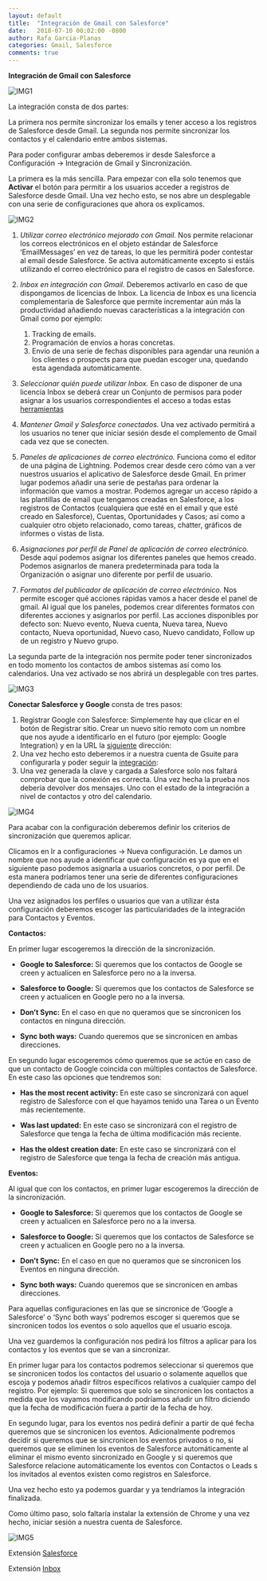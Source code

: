 ```yaml
---
layout: default
title:  "Integración de Gmail con Salesforce"
date:   2018-07-10 00:02:00 -0800
author: Rafa Garcia-Planas
categories: Gmail, Salesforce
comments: true
---
```


**Integración de Gmail con Salesforce**

![IMG1]({{site.url}}{{site.baseurl}}/pictures/10-07-2019/1.png)

La integración consta de dos partes:

La primera nos permite sincronizar los emails y tener acceso a los registros de Salesforce desde Gmail. La segunda nos permite sincronizar los contactos y el calendario entre ambos sistemas.

Para poder configurar ambas deberemos ir desde Salesforce a Configuración → Integración de Gmail y Sincronización.

La primera es la más sencilla. Para empezar con ella solo tenemos que **Activar** el botón para permitir a los usuarios acceder a registros de Salesforce desde Gmail. Una vez hecho esto, se nos abre un desplegable con una serie de configuraciones que ahora os explicamos.

![IMG2]({{site.url}}{{site.baseurl}}/pictures/10-07-2019/2.png)

 1. _Utilizar correo electrónico mejorado con Gmail._
Nos permite relacionar los correos electrónicos en el objeto estándar de Salesforce ‘EmailMessages’ en vez de tareas, lo que les permitirá poder contestar al email desde Salesforce. Se activa automáticamente excepto si estáis utilizando el correo electrónico para el registro de casos en Salesforce.

 1. _Inbox en integración con Gmail._
Deberemos activarlo en caso de que dispongamos de licencias de Inbox. La licencia de Inbox es una licencia complementaria de Salesforce que permite incrementar aún más la productividad añadiendo nuevas características a la integración con Gmail como por ejemplo:
    1. Tracking de emails.
    1. Programación de envíos a horas concretas.
    1. Envío de una serie de fechas disponibles para agendar una reunión a los clientes o prospects para que puedan escoger una, quedando esta agendada automáticamente.

 1. _Seleccionar quién puede utilizar Inbox._
En caso de disponer de una licencia Inbox se deberá crear un Conjunto de permisos para poder asignar a los usuarios correspondientes el acceso a todas estas [herramientas](https://help.salesforce.com/articleView?id=inbox_setup_select_users.htm&type=5)


 1. _Mantener Gmail y Salesforce conectados._
Una vez activado permitirá a los usuarios no tener que iniciar sesión desde el complemento de Gmail cada vez que se conecten.

 1. _Paneles de aplicaciones de correo electrónico._
Funciona como el editor de una página de Lightning. Podemos crear desde cero cómo van a ver nuestros usuarios el aplicativo de Salesforce desde Gmail.
En primer lugar podemos añadir una serie de pestañas para ordenar la información que vamos a mostrar. Podemos agregar un acceso rápido a las plantillas de email que tengamos creadas en Salesforce, a los registros de Contactos (cualquiera que esté en el email y que esté creado en Salesforce), Cuentas, Oportunidades y Casos; así como a cualquier otro objeto relacionado, como tareas, chatter, gráficos de informes o vistas de lista.

 1. _Asignaciones por perfil de Panel de aplicación de correo electrónico._
Desde aquí podemos asignar los diferentes paneles que hemos creado. Podemos asignarlos de manera predeterminada para toda la Organización o asignar uno diferente por perfil de usuario.

 1. _Formatos del publicador de aplicación de correo electrónico._
Nos permite escoger qué acciones rápidas vamos a hacer desde el panel de gmail. Al igual que los paneles, podemos crear diferentes formatos con diferentes acciones y asignarlos por perfil. 
Las acciones disponibles por defecto son: Nuevo evento, Nueva cuenta, Nueva tarea, Nuevo contacto, Nueva oportunidad, Nuevo caso, Nuevo candidato, Follow up de un registro y Nuevo grupo. 


La segunda parte de la integración nos permite poder tener sincronizados en todo momento los contactos de ambos sistemas así como los calendarios. Una vez activado se nos abrirá un desplegable con tres partes.

![IMG3]({{site.url}}{{site.baseurl}}/pictures/10-07-2019/3.png)

**Conectar Salesforce y Google** consta de tres pasos:
1. Registrar Google con Salesforce: Simplemente hay que clicar en el botón de Registrar sitio. Crear un nuevo sitio remoto com un nombre que nos ayude a identificarlo en el futuro (por ejemplo: Google Integration) y en la URL la [siguiente](https://www.googleapis.com) dirección:
1. Una vez hecho esto deberemos ir a nuestra cuenta de Gsuite para configurarla y poder seguir la [integración](https://help.salesforce.com/articleView?id=lightning_sync_admin_google_prep_google.htm):
1. Una vez generada la clave y cargada a Salesforce solo nos faltará comprobar que la conexión es correcta. Una vez hecha la prueba nos debería devolver dos mensajes. Uno con el estado de la integración a nivel de contactos y otro del calendario.

![IMG4]({{site.url}}{{site.baseurl}}/pictures/10-07-2019/4.png)

Para acabar con la configuración deberemos definir los criterios de sincronización que queremos aplicar. 

Clicamos en Ir a configuraciones → Nueva configuración. Le damos un nombre que nos ayude a identificar qué configuración es ya que en el siguiente paso podemos asignarla a usuarios concretos, o por perfil. De esta manera podríamos tener una serie de diferentes configuraciones dependiendo de cada uno de los usuarios.

Una vez asignados los perfiles o usuarios que van a utilizar ésta configuración deberemos escoger las particularidades de la integración para Contactos y Eventos.

**Contactos:**

En primer lugar escogeremos la dirección de la sincronización. 

* **Google to Salesforce:** Si queremos que los contactos de Google se creen y actualicen en Salesforce pero no a la inversa.

* **Salesforce to Google:** Si queremos que los contactos de Salesforce se creen y actualicen en Google pero no a la inversa.

* **Don’t Sync:** En el caso en que no queramos que se sincronicen los contactos en ninguna dirección.

* **Sync both ways:** Cuando queremos que se sincronicen en ambas direcciones.

En segundo lugar escogeremos cómo queremos que se actúe en caso de que un contacto de Google coincida con múltiples contactos de Salesforce.
En este caso las opciones que tendremos son:

* **Has the most recent activity:** En este caso se sincronizará con aquel registro de Salesforce con el que hayamos tenido una Tarea o un Evento más recientemente.

* **Was last updated:** En este caso se sincronizará con el registro de Salesforce que tenga la fecha de última modificación más reciente.

* **Has the oldest creation date:** En este caso se sincronizará con el registro de Salesforce que tenga la fecha de creación más antigua.

**Eventos:** 

Al igual que con los contactos, en primer lugar escogeremos la dirección de la sincronización. 

* **Google to Salesforce:** Si queremos que los contactos de Google se creen y actualicen en Salesforce pero no a la inversa.

* **Salesforce to Google:** Si queremos que los contactos de Salesforce se creen y actualicen en Google pero no a la inversa.

* **Don’t Sync:** En el caso en que no queramos que se sincronicen los Eventos en ninguna dirección.

* **Sync both ways:** Cuando queremos que se sincronicen en ambas direcciones.

Para aquellas configuraciones en las que se sincronice de ‘Google a Salesforce’ o ‘Sync both ways’ podremos escoger si queremos que se sincronicen todos los eventos o solo aquellos que el usuario escoja.

Una vez guardemos la configuración nos pedirá los filtros a aplicar para los contactos y los eventos que se van a sincronizar. 

En primer lugar para los contactos podremos seleccionar si queremos que se sincronicen todos los contactos del usuario o solamente aquellos que escoja y podemos añadir filtros específicos relativos a cualquier campo del registro. 
Por ejemplo: Si queremos que solo se sincronicen los contactos a medida que los vayamos modificando podríamos añadir un filtro diciendo que la fecha de modificación fuera a partir de la fecha de hoy.

En segundo lugar, para los eventos nos pedirá definir a partir de qué fecha queremos que se sincronicen los eventos. Adicionalmente podremos decidir si queremos que se sincronicen los eventos privados o no, si queremos que se eliminen los eventos de Salesforce automáticamente al eliminar el mismo evento sincronizado en Google y si queremos que Salesforce relacione automáticamente los eventos con Contactos o Leads s los invitados al eventos existen como registros en Salesforce.

Una vez hecho esto ya podemos guardar y ya tendríamos la integración finalizada.

Como último paso, solo faltaría instalar la extensión de Chrome y una vez hecho, iniciar sesión a nuestra cuenta de Salesforce.

![IMG5]({{site.url}}{{site.baseurl}}/pictures/10-07-2019/5.png)

Extensión [Salesforce](https://bit.ly/2T5GK7H)

Extensión [Inbox](https://bit.ly/2ewX89u)











